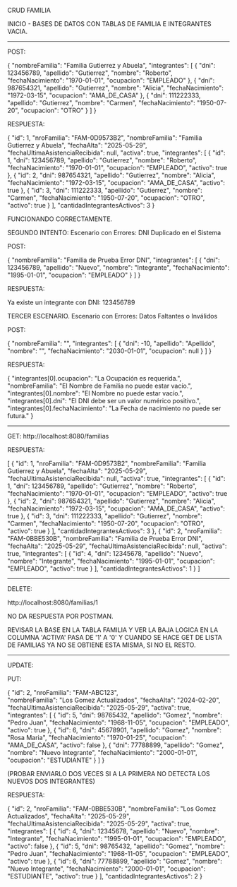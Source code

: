 CRUD FAMILIA


INICIO - BASES DE DATOS CON TABLAS DE FAMILIA E INTEGRANTES VACIA. 

--------------------------------------------------------------------------------------------------------------------------------------------------------------------------

POST:


{
    "nombreFamilia": "Familia Gutierrez y Abuela",
    "integrantes": [
        {
            "dni": 123456789,
            "apellido": "Gutierrez",
            "nombre": "Roberto",
            "fechaNacimiento": "1970-01-01",
            "ocupacion": "EMPLEADO"
        },
        {
            "dni": 987654321,
            "apellido": "Gutierrez",
            "nombre": "Alicia",
            "fechaNacimiento": "1972-03-15",
            "ocupacion": "AMA_DE_CASA"
        },
        {
            "dni": 111222333,
            "apellido": "Gutierrez",
            "nombre": "Carmen",
            "fechaNacimiento": "1950-07-20",
            "ocupacion": "OTRO"
        }
    ]
}







RESPUESTA:

{
    "id": 1,
    "nroFamilia": "FAM-0D9573B2",
    "nombreFamilia": "Familia Gutierrez y Abuela",
    "fechaAlta": "2025-05-29",
    "fechaUltimaAsistenciaRecibida": null,
    "activa": true,
    "integrantes": [
        {
            "id": 1,
            "dni": 123456789,
            "apellido": "Gutierrez",
            "nombre": "Roberto",
            "fechaNacimiento": "1970-01-01",
            "ocupacion": "EMPLEADO",
            "activo": true
        },
        {
            "id": 2,
            "dni": 987654321,
            "apellido": "Gutierrez",
            "nombre": "Alicia",
            "fechaNacimiento": "1972-03-15",
            "ocupacion": "AMA_DE_CASA",
            "activo": true
        },
        {
            "id": 3,
            "dni": 111222333,
            "apellido": "Gutierrez",
            "nombre": "Carmen",
            "fechaNacimiento": "1950-07-20",
            "ocupacion": "OTRO",
            "activo": true
        }
    ],
    "cantidadIntegrantesActivos": 3
}


FUNCIONANDO CORRECTAMENTE.



SEGUNDO INTENTO: Escenario con Errores: DNI Duplicado en el Sistema

POST: 

{
    "nombreFamilia": "Familia de Prueba Error DNI",
    "integrantes": [
        {
            "dni": 123456789,
            "apellido": "Nuevo",
            "nombre": "Integrante",
            "fechaNacimiento": "1995-01-01",
            "ocupacion": "EMPLEADO"
        }
    ]
}

RESPUESTA:

Ya existe un integrante con DNI: 123456789


TERCER ESCENARIO.  Escenario con Errores: Datos Faltantes o Inválidos

POST: 

{
    "nombreFamilia": "",
    "integrantes": [
        {
            "dni": -10,
            "apellido": "Apellido",
            "nombre": "",
            "fechaNacimiento": "2030-01-01",
            "ocupacion": null
        }
    ]
}

RESPUESTA: 



{
    "integrantes[0].ocupacion": "La Ocupación es requerida.",
    "nombreFamilia": "El Nombre de Familia no puede estar vacío.",
    "integrantes[0].nombre": "El Nombre no puede estar vacío.",
    "integrantes[0].dni": "El DNI debe ser un valor numérico positivo.",
    "integrantes[0].fechaNacimiento": "La Fecha de nacimiento no puede ser futura."
}


-------------------------------------------------------------------------------------------------------------------------------------------------------

GET: http://localhost:8080/familias



RESPUESTA:

[
    {
        "id": 1,
        "nroFamilia": "FAM-0D9573B2",
        "nombreFamilia": "Familia Gutierrez y Abuela",
        "fechaAlta": "2025-05-29",
        "fechaUltimaAsistenciaRecibida": null,
        "activa": true,
        "integrantes": [
            {
                "id": 1,
                "dni": 123456789,
                "apellido": "Gutierrez",
                "nombre": "Roberto",
                "fechaNacimiento": "1970-01-01",
                "ocupacion": "EMPLEADO",
                "activo": true
            },
            {
                "id": 2,
                "dni": 987654321,
                "apellido": "Gutierrez",
                "nombre": "Alicia",
                "fechaNacimiento": "1972-03-15",
                "ocupacion": "AMA_DE_CASA",
                "activo": true
            },
            {
                "id": 3,
                "dni": 111222333,
                "apellido": "Gutierrez",
                "nombre": "Carmen",
                "fechaNacimiento": "1950-07-20",
                "ocupacion": "OTRO",
                "activo": true
            }
        ],
        "cantidadIntegrantesActivos": 3
    },
    {
        "id": 2,
        "nroFamilia": "FAM-0BBE530B",
        "nombreFamilia": "Familia de Prueba Error DNI",
        "fechaAlta": "2025-05-29",
        "fechaUltimaAsistenciaRecibida": null,
        "activa": true,
        "integrantes": [
            {
                "id": 4,
                "dni": 12345678,
                "apellido": "Nuevo",
                "nombre": "Integrante",
                "fechaNacimiento": "1995-01-01",
                "ocupacion": "EMPLEADO",
                "activo": true
            }
        ],
        "cantidadIntegrantesActivos": 1
    }
]





-------------------------------------------------------------------------------------------------------------------------

DELETE:

http://localhost:8080/familias/1

NO DA RESPUESTA POR POSTMAN.

REVISAR LA BASE EN LA TABLA FAMILIA Y VER LA BAJA LOGICA EN LA COLUMNA 'ACTIVA' PASA DE '1' A '0' Y CUANDO SE HACE GET DE LISTA DE FAMILIAS YA NO SE OBTIENE ESTA MISMA, SI NO EL RESTO.

--------------------------------------------------------------------------------------------------------------------------------------------

UPDATE: 

PUT: 

{
    "id": 2,
    "nroFamilia": "FAM-ABC123",  
    "nombreFamilia": "Los Gomez Actualizados",
    "fechaAlta": "2024-02-20", 
    "fechaUltimaAsistenciaRecibida": "2025-05-29",
    "activa": true, 
    "integrantes": [
        {
            "id": 5,
            "dni": 98765432,
            "apellido": "Gomez",
            "nombre": "Pedro Juan", 
            "fechaNacimiento": "1968-11-05",
            "ocupacion": "EMPLEADO", 
            "activo": true
        },
        {
            "id": 6,
            "dni": 45678901,
            "apellido": "Gomez",
            "nombre": "Rosa Maria",
            "fechaNacimiento": "1970-01-25",
            "ocupacion": "AMA_DE_CASA",
            "activo": false 
        },
        {
            "dni": 77788899,
            "apellido": "Gomez",
            "nombre": "Nuevo Integrante",
            "fechaNacimiento": "2000-01-01",
            "ocupacion": "ESTUDIANTE"
        }
    ]
}

(PROBAR ENVIARLO DOS VECES SI A LA PRIMERA NO DETECTA LOS NUEVOS DOS INTEGRANTES)


RESPUESTA: 


{
    "id": 2,
    "nroFamilia": "FAM-0BBE530B",
    "nombreFamilia": "Los Gomez Actualizados",
    "fechaAlta": "2025-05-29",
    "fechaUltimaAsistenciaRecibida": "2025-05-29",
    "activa": true,
    "integrantes": [
        {
            "id": 4,
            "dni": 12345678,
            "apellido": "Nuevo",
            "nombre": "Integrante",
            "fechaNacimiento": "1995-01-01",
            "ocupacion": "EMPLEADO",
            "activo": false
        },
        {
            "id": 5,
            "dni": 98765432,
            "apellido": "Gomez",
            "nombre": "Pedro Juan",
            "fechaNacimiento": "1968-11-05",
            "ocupacion": "EMPLEADO",
            "activo": true
        },
        {
            "id": 6,
            "dni": 77788899,
            "apellido": "Gomez",
            "nombre": "Nuevo Integrante",
            "fechaNacimiento": "2000-01-01",
            "ocupacion": "ESTUDIANTE",
            "activo": true
        }
    ],
    "cantidadIntegrantesActivos": 2
}


